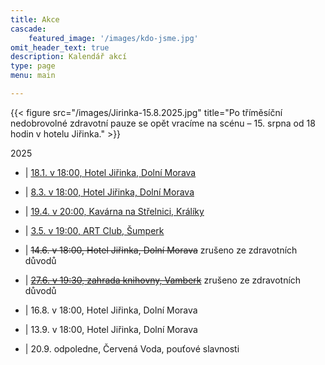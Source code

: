 ```yaml
---
title: Akce
cascade:
    featured_image: '/images/kdo-jsme.jpg'
omit_header_text: true
description: Kalendář akcí
type: page
menu: main

---
```

{{< figure src="/images/Jirinka-15.8.2025.jpg" title="Po tříměsíční nedobrovolné zdravotní pauze se opět vracíme na scénu – 15. srpna od 18 hodin v hotelu Jiřinka." >}} 

2025

- | [18.1. v 18:00, Hotel Jiřinka, Dolní Morava](https://www.facebook.com/hoteljirinka/posts/pfbid02Btt7Bfvopgm6YhvGQXGPVvjFbXTyzy3s5P5RzfkPxP6gyBDwhxZYMP9BupQD1rnpl)

- | [8.3.  v 18:00, Hotel Jiřinka, Dolní Morava](https://www.facebook.com/hoteljirinka/posts/pfbid024QE54HitkP3qW6RQ7fpwdSBSQCzoTN5YrfXQLZjntmvnXJBvaS3EsH1aWJ8awfn7l)

- | [19.4. v 20:00, Kavárna na Střelnici, Králíky](https://www.facebook.com/permalink.php?story_fbid=pfbid0pbc8HJ812xv5QznnRn7SU2zRRdxgWZXrbfDqJhSn6xjtQKvjuc2mWjrWWC4zZRLdl&id=100054493928106)

- | [3.5. v 19:00, ART Club, Šumperk](https://www.facebook.com/events/2723458744511424/)

- | ~~14.6. v 18:00, Hotel Jiřinka, Dolní Morava~~ zrušeno ze zdravotních důvodů

- | ~~[27.6. v 19:30, zahrada knihovny, Vamberk](https://www.facebook.com/events/995163399187220/)~~ zrušeno ze zdravotních důvodů

- | 16.8. v 18:00, Hotel Jiřinka, Dolní Morava

- | 13.9. v 18:00, Hotel Jiřinka, Dolní Morava

- | 20.9. odpoledne, Červená Voda, pouťové slavnosti
